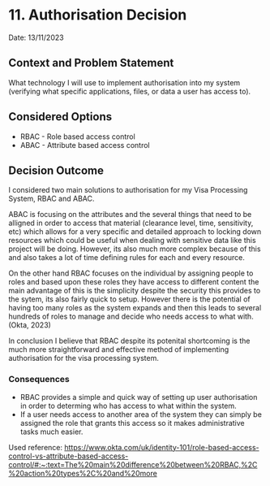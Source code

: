 # 11. Authorisation Decision
Date: 13/11/2023
## Context and Problem Statement

What technology I will use to implement authorisation into my system (verifying what specific applications, files, or data a user has access to).

## Considered Options

* RBAC - Role based access control
* ABAC - Attribute based access control

## Decision Outcome

I considered two main solutions to authorisation for my Visa Processing System, RBAC and ABAC.

ABAC is focusing on the attributes and the several things that need to be alligned in order to access that material (clearance level, time, sensitivity, etc) which allows for a very specific and detailed approach to locking down resources which could be useful when dealing with sensitive data like this project will be doing. However, its also much more complex because of this and also takes a lot of time defining rules for each and every resource.

On the other hand RBAC focuses on the individual by assigning people to roles and based upon these roles they have access to different content the main advantage of this is the simplicity despite the security this provides to the sytem, its also fairly quick to setup. However there is the potential of having too many roles as the system expands and then this leads to several hundreds of roles to manage and decide who needs access to what with. (Okta, 2023)

In conclusion I believe that RBAC despite its potenital shortcoming is the much more straightforward and effective method of implementing authorisation for the visa processing system.

### Consequences

* RBAC provides a simple and quick way of setting up user authorisation in order to determing who has access to what within the system. 
* If a user needs access to another area of the system they can simply be assigned the role that grants this access so it makes administrative tasks much easier.

Used reference: https://www.okta.com/uk/identity-101/role-based-access-control-vs-attribute-based-access-control/#:~:text=The%20main%20difference%20between%20RBAC,%2C%20action%20types%2C%20and%20more
